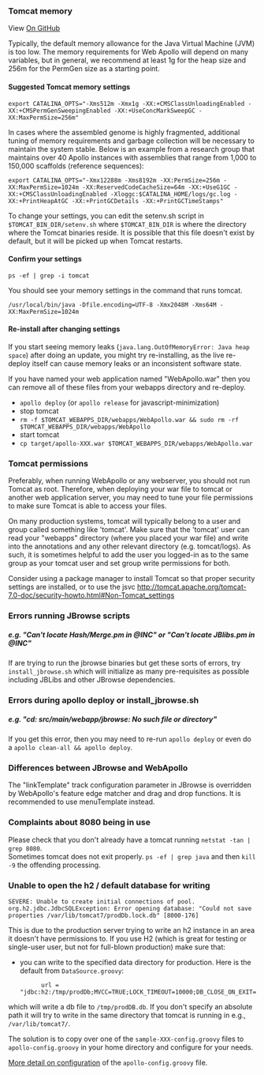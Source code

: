 
### Tomcat memory

View <a href="https://github.com/GMOD/Apollo/blob/master/docs/Troubleshooting.md">On GitHub</a>


Typically, the default memory allowance for the Java Virtual Machine (JVM) is too low. The memory requirements for Web Apollo will depend on many variables, but in general, we recommend at least 1g for the heap size and 256m for the PermGen size as a starting point. 

#### Suggested Tomcat memory settings

    export CATALINA_OPTS="-Xms512m -Xmx1g -XX:+CMSClassUnloadingEnabled -XX:+CMSPermGenSweepingEnabled -XX:+UseConcMarkSweepGC -XX:MaxPermSize=256m"

In cases where the assembled genome is highly fragmented, additional tuning of memory requirements and garbage collection will be necessary to maintain the system stable. Below is an example from a research group that maintains over 40 Apollo instances with assemblies that range from 1,000 to 150,000 scaffolds (reference sequences):  

    export CATALINA_OPTS="-Xmx12288m -Xms8192m -XX:PermSize=256m -XX:MaxPermSize=1024m -XX:ReservedCodeCacheSize=64m -XX:+UseG1GC -XX:+CMSClassUnloadingEnabled -Xloggc:$CATALINA_HOME/logs/gc.log -XX:+PrintHeapAtGC -XX:+PrintGCDetails -XX:+PrintGCTimeStamps"

To change your settings, you can edit the setenv.sh script in 
`$TOMCAT_BIN_DIR/setenv.sh` where `$TOMCAT_BIN_DIR` is where the directory where the Tomcat binaries reside. It is possible that this file doesn't exist by default, but it will be picked up when Tomcat restarts.


#### Confirm your settings

`ps -ef | grep -i tomcat`

You should see your memory settings in the command that runs tomcat.   

`/usr/local/bin/java -Dfile.encoding=UTF-8 -Xmx2048M -Xms64M -XX:MaxPermSize=1024m `

#### Re-install after changing settings

If you start seeing memory leaks (`java.lang.OutOfMemoryError: Java heap space`) after doing an update, you might try re-installing, as the live re-deploy itself can cause memory leaks or an inconsistent software state. 

If you have named your web application named "WebApollo.war" then you can remove all of these files from your webapps directory and re-deploy.

- `apollo deploy`  (or `apollo release` for javascript-minimization)
- stop tomcat
- `rm -f $TOMCAT_WEBAPPS_DIR/webapps/WebApollo.war && sudo rm -rf $TOMCAT_WEBAPPS_DIR/webapps/WebApollo`
- start tomcat 
- `cp target/apollo-XXX.war $TOMCAT_WEBAPPS_DIR/webapps/WebApollo.war`

### Tomcat permissions

Preferably, when running WebApollo or any webserver, you should not run Tomcat as root. Therefore, when deploying your war file to tomcat or another web application server, you may need to tune your file permissions to make sure Tomcat is able to access your files.

On many production systems, tomcat will typically belong to a user and group called something like 'tomcat'. Make sure that the 'tomcat' user can read your "webapps" directory (where you placed your war file) and write into the annotations and any other relevant directory (e.g. tomcat/logs).   As such, it is sometimes helpful to add the user you logged-in as to the same group as your tomcat user and set group write permissions for both.

Consider using a package manager to install Tomcat so that proper security settings are installed, or to use the jsvc 
http://tomcat.apache.org/tomcat-7.0-doc/security-howto.html#Non-Tomcat_settings


### Errors running JBrowse scripts

##### e.g. "Can't locate Hash/Merge.pm in @INC" or "Can't locate JBlibs.pm in @INC"

If are trying to run the jbrowse binaries but get these sorts of errors, try `install_jbrowse.sh` which will initialize as many pre-requisites as possible including JBLibs and other JBrowse dependencies. 

### Errors during apollo deploy or install_jbrowse.sh

##### e.g. "cd: src/main/webapp/jbrowse: No such file or directory"

If you get this error, then you may need to re-run `apollo deploy` or even do a `apollo clean-all && apollo deploy`.


### Differences between JBrowse and WebApollo

The "linkTemplate" track configuration parameter in JBrowse is overridden by WebApollo's feature edge matcher and drag and drop functions. It is recommended to use menuTemplate instead.

### Complaints about 8080 being in use

Please check that you don't already have a tomcat running ``netstat -tan | grep 8080``.  
Sometimes tomcat does not exit properly.  ``ps -ef | grep java`` and then ``kill -9`` the offending processing.

### Unable to open the h2 / default database for writing

```
SEVERE: Unable to create initial connections of pool.
org.h2.jdbc.JdbcSQLException: Error opening database: "Could not save properties /var/lib/tomcat7/prodDb.lock.db" [8000-176]
```

This is due to the production server trying to write an h2 instance in an area it doesn't have permissions to.
If you use H2 (which is great for testing or single-user user, but not for full-blown production) make sure that:

- you can write to the specified data directory for production.  Here is the default from ```DataSource.groovy```:

            url = "jdbc:h2:/tmp/prodDb;MVCC=TRUE;LOCK_TIMEOUT=10000;DB_CLOSE_ON_EXIT=FALSE"
            
which will write a db file to ```/tmp/prodDB.db```.  If you don't specify an absolute path it will try to write in the same directory
that tomcat is running in e.g., ``/var/lib/tomcat7/``.

The solution is to copy over one of the ``sample-XXX-config.groovy`` files to ``apollo-config.groovy`` in your home directory and configure for your needs.

<a href="https://github.com/GMOD/Apollo/blob/master/docs/Configure.md">More detail on configuration</a> of the ``apollo-config.groovy`` file.



 

